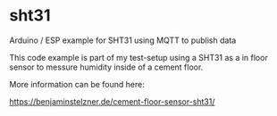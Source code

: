 # sht31
Arduino / ESP example for SHT31 using MQTT to publish data

This code example is part of my test-setup using a SHT31 as a in floor sensor to messure humidity inside of
a cement floor.

More information can be found here:

https://benjaminstelzner.de/cement-floor-sensor-sht31/
